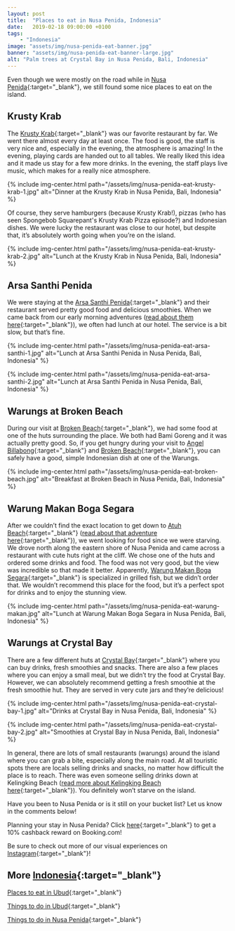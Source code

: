 ```yaml
---
layout: post
title:  "Places to eat in Nusa Penida, Indonesia"
date:   2019-02-18 09:00:00 +0100
tags:
    - "Indonesia"
image: "assets/img/nusa-penida-eat-banner.jpg"
banner: "assets/img/nusa-penida-eat-banner-large.jpg"
alt: "Palm trees at Crystal Bay in Nusa Penida, Bali, Indonesia"
---
```


Even though we were mostly on the road while in [Nusa Penida][nusa penida]{:target="_blank"}, we still found some nice places to eat on the island. 

## Krusty Krab

The [Krusty Krab][krusty krab]{:target="_blank"} was our favorite restaurant by far. We went there almost every day at least once. The food is good, the staff is very nice and, especially in the evening, the atmosphere is amazing! In the evening, playing cards are handed out to all tables. We really liked this idea and it made us stay for a few more drinks. In the evening, the staff plays live music, which makes for a really nice atmosphere. 

{% include img-center.html path="/assets/img/nusa-penida-eat-krusty-krab-1.jpg" alt="Dinner at the Krusty Krab in Nusa Penida, Bali, Indonesia" %}

Of course, they serve hamburgers (because Krusty Krab!), pizzas (who has seen Spongebob Squarepant's Krusty Krab Pizza episode?) and Indonesian dishes. We were lucky the restaurant was close to our hotel, but despite that, it’s absolutely worth going  when you’re on the island.

{% include img-center.html path="/assets/img/nusa-penida-eat-krusty-krab-2.jpg" alt="Lunch at the Krusty Krab in Nusa Penida, Bali, Indonesia" %}

## Arsa Santhi Penida

We were staying at the [Arsa Santhi Penida][arsa santhi penida]{:target="_blank"} and their restaurant served pretty good food and delicious smoothies. When we came back from our early morning adventures ([read about them here][things nusa penida]{:target="_blank"}), we often had lunch at our hotel. The service is a bit slow, but that’s fine. 

{% include img-center.html path="/assets/img/nusa-penida-eat-arsa-santhi-1.jpg" alt="Lunch at Arsa Santhi Penida in Nusa Penida, Bali, Indonesia" %}

{% include img-center.html path="/assets/img/nusa-penida-eat-arsa-santhi-2.jpg" alt="Lunch at Arsa Santhi Penida in Nusa Penida, Bali, Indonesia" %}

## Warungs at Broken Beach 

During our visit at [Broken Beach][broken beach]{:target="_blank"}, we had some food at one of the huts surrounding the place. We both had Bami Goreng and it was actually pretty good. So, if you get hungry during your visit to [Angel Billabong][angel billabong]{:target="_blank"} and [Broken Beach][broken beach]{:target="_blank"}, you can safely have a good, simple Indonesian dish at one of the Warungs. 

{% include img-center.html path="/assets/img/nusa-penida-eat-broken-beach.jpg" alt="Breakfast at Broken Beach in Nusa Penida, Bali, Indonesia" %}

## Warung Makan Boga Segara

After we couldn’t find the exact location to get down to [Atuh Beach][atuh beach]{:target="_blank"} ([read about that adventure here][things nusa penida]{:target="_blank"}), we went looking for food since we were starving. We drove north along the eastern shore of Nusa Penida and came across a restaurant with cute huts right at the cliff. We chose one of the huts and ordered some drinks and food. The food was not very good, but the view was incredible so that made it better. Apparently, [Warung Makan Boga Segara][warung makan]{:target="_blank"} is specialized in grilled fish, but we didn’t order that. We wouldn’t recommend this place for the food, but it’s a perfect spot for drinks and to enjoy the stunning view. 

{% include img-center.html path="/assets/img/nusa-penida-eat-warung-makan.jpg" alt="Lunch at Warung Makan Boga Segara in Nusa Penida, Bali, Indonesia" %}

## Warungs at Crystal Bay

There are a few different huts at [Crystal Bay][crystal bay]{:target="_blank"} where you can buy drinks, fresh smoothies and snacks. There are also a few places where you can enjoy a small meal, but we didn’t try the food at Crystal Bay. However, we can absolutely recommend getting a fresh smoothie at the fresh smoothie hut. They are served in very cute jars and they’re delicious! 

{% include img-center.html path="/assets/img/nusa-penida-eat-crystal-bay-1.jpg" alt="Drinks at Crystal Bay in Nusa Penida, Bali, Indonesia" %}

{% include img-center.html path="/assets/img/nusa-penida-eat-crystal-bay-2.jpg" alt="Smoothies at Crystal Bay in Nusa Penida, Bali, Indonesia" %}

In general, there are lots of small restaurants (warungs) around the island where you can grab a bite, especially along the main road. At all touristic spots there are locals selling drinks and snacks, no matter how difficult the place is to reach. There was even someone selling drinks down at Kelingking Beach ([read more about Kelingking Beach here][things nusa penida]{:target="_blank"}). You definitely won’t starve on the island. 

Have you been to Nusa Penida or is it still on your bucket list? Let us know in the comments below!

Planning your stay in Nusa Penida? Click [here][booking.com]{:target="_blank"} to get a 10% cashback reward on Booking.com! 

Be sure to check out more of our visual experiences on [Instagram][instagram]{:target="_blank"}!

## More [Indonesia][indonesia]{:target="_blank"}

[Places to eat in Ubud][ubud eat]{:target="_blank"}

[Things to do in Ubud][things ubud]{:target="_blank"}

[Things to do in Nusa Penida][things nusa penida]{:target="_blank"}

[instagram]: https://instagram.com/kipamojo 
[booking.com]: https://www.booking.com/s/35_6/joshsn24
 
[indonesia]: https://kipamojo.world/tags.html#indonesia
[ubud eat]: https://kipamojo.world/2019/01/28/Places-to-eat-in-Ubud-Bali.html
[things ubud]: https://kipamojo.world/2019/02/04/Things-to-do-in-Ubud-Bali.html
[things nusa penida]: https://kipamojo.world/2019/02/11/Things-to-do-in-Nusa-Penida.html

[nusa penida]: https://goo.gl/maps/1s2JeSG4VkA2
[krusty krab]: https://goo.gl/maps/Us3mtVXyuDP2
[arsa santhi penida]: https://goo.gl/maps/iKMEf6kiqCt
[broken beach]: https://goo.gl/maps/XAKdphjnBCG2
[angel billabong]: https://goo.gl/maps/moGwriiSDtm
[atuh beach]: https://goo.gl/maps/gFpyZjybJK32
[warung makan]: https://goo.gl/maps/Jvi5aqv8Anq
[crystal bay]: https://goo.gl/maps/6bpyrwVCg6E2
